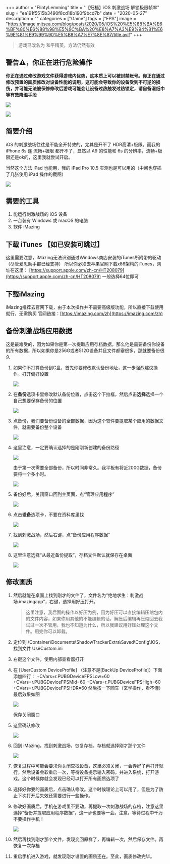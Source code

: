 +++
author = "FlintyLemming"
title = "【归档】iOS 刺激战场 解锁极限帧率"
slug = "ea191f5515b3490f8cd18b190f9bcd7b"
date = "2020-05-27"
description = ""
categories = ["Game"]
tags = ["FPS"]
image = "https://image.mitsea.com/blog/posts/2020/05/iOS%20%E5%88%BA%E6%BF%80%E6%88%98%E5%9C%BA%20%E8%A7%A3%E9%94%81%E6%9E%81%E9%99%90%E5%B8%A7%E7%8E%87/title.avif"
+++

> 游戏已改名为 和平精英，方法仍然有效
> 

## 警告⚠️，你正在进行危险操作

**你正在通过修改游戏文件获得游戏内优势，这本质上可以被封禁账号。你正在通过修改预置的画质修改对设备性能的调用，这可能会导致你的设备受到不可逆的损伤，并可能无法被保修修改后游戏可能会让设备过热触发过热锁定，请自备湿纸巾等有效降温手段**

![](https://image.mitsea.com/blog/posts/2020/05/iOS%20%E5%88%BA%E6%BF%80%E6%88%98%E5%9C%BA%20%E8%A7%A3%E9%94%81%E6%9E%81%E9%99%90%E5%B8%A7%E7%8E%87/1.avif)

![](https://image.mitsea.com/blog/posts/2020/05/iOS%20%E5%88%BA%E6%BF%80%E6%88%98%E5%9C%BA%20%E8%A7%A3%E9%94%81%E6%9E%81%E9%99%90%E5%B8%A7%E7%8E%87/2.avif)

## 简要介绍

iOS 的刺激战场往往是不能全开特效的，尤其是开不了 HDR高清+极限。而我的 iPhone 6s 连 流畅+极限 都开不了，显然以 A9 的性能和 6s 的分辨率，流畅+极限还是ok的，这里我就尝试开启。

当然这个方法 iPad 也能用，我的 iPad Pro 10.5 实测也是可以用的（中间也穿插了几张使用 iPad 操作的截图）

![](https://image.mitsea.com/blog/posts/2020/05/iOS%20%E5%88%BA%E6%BF%80%E6%88%98%E5%9C%BA%20%E8%A7%A3%E9%94%81%E6%9E%81%E9%99%90%E5%B8%A7%E7%8E%87/3.avif)

## 需要的工具

1. 能运行刺激战场的 iOS 设备
2. 一台装有 Windows 或 macOS 的电脑
3. 软件 iMazing

## 下载 iTunes 【如已安装可跳过】

这里需要注意，iMazing无法识别通过Windows商店安装的iTunes所附带的驱动（尽管爱思助手都已经支持）
所以你必须去苹果官网下载x86架构的iTunes，网址在这里：
[https://support.apple.com/zh-cn/HT208079](https://support.apple.com/zh-cn/HT208079)
一般选择64位即可

## 下载iMazing

iMazing推荐去官网下载，由于本次操作并不需要高级版功能，所以直接下载使用就行，无需购买
官网链接：[https://imazing.com/zh](https://imazing.com/zh)

## 备份刺激战场应用数据

这是最难受的，因为如果你是第一次提取应用存档数据，那么他是需要备份你设备的所有数据，所以如果你是256G或者512G设备并且文件都塞很多，那就要备份很久

1. 如果你不打算备份到C盘，首先你要修改默认备份地址，这一步强烈建议操作。打开偏好设置
    
    ![](https://image.mitsea.com/blog/posts/2020/05/iOS%20%E5%88%BA%E6%BF%80%E6%88%98%E5%9C%BA%20%E8%A7%A3%E9%94%81%E6%9E%81%E9%99%90%E5%B8%A7%E7%8E%87/4.avif)
    
2. 在**备份**选项卡里修改默认备份位置，点击这个下拉框，然后点击**选择**选择一个自己想要保存备份的位置
    
    ![](https://image.mitsea.com/blog/posts/2020/05/iOS%20%E5%88%BA%E6%BF%80%E6%88%98%E5%9C%BA%20%E8%A7%A3%E9%94%81%E6%9E%81%E9%99%90%E5%B8%A7%E7%8E%87/5.avif)
    
3. 点备份，我们要备份设备的全部数据，因为这个软件要提取某个应用的数据文件，就需要备份整个设备
    
    ![](https://image.mitsea.com/blog/posts/2020/05/iOS%20%E5%88%BA%E6%BF%80%E6%88%98%E5%9C%BA%20%E8%A7%A3%E9%94%81%E6%9E%81%E9%99%90%E5%B8%A7%E7%8E%87/6.avif)
    
4. 这里注意，一定要确认选择的是刚刚新创建的备份路径
    
    ![](https://image.mitsea.com/blog/posts/2020/05/iOS%20%E5%88%BA%E6%BF%80%E6%88%98%E5%9C%BA%20%E8%A7%A3%E9%94%81%E6%9E%81%E9%99%90%E5%B8%A7%E7%8E%87/7.avif)
    
    由于第一次需要全部备份，所以时间非常久。我平板有将近200G数据，备份要将一个多小时。
    
    ![](https://image.mitsea.com/blog/posts/2020/05/iOS%20%E5%88%BA%E6%BF%80%E6%88%98%E5%9C%BA%20%E8%A7%A3%E9%94%81%E6%9E%81%E9%99%90%E5%B8%A7%E7%8E%87/8.avif)
    
5. 备份好后，关闭窗口回到主页面，点“管理应用程序”
    
    ![](https://image.mitsea.com/blog/posts/2020/05/iOS%20%E5%88%BA%E6%BF%80%E6%88%98%E5%9C%BA%20%E8%A7%A3%E9%94%81%E6%9E%81%E9%99%90%E5%B8%A7%E7%8E%87/9.avif)
    
6. 点击**设备**选项卡，不要在资料库里找
    
    ![](https://image.mitsea.com/blog/posts/2020/05/iOS%20%E5%88%BA%E6%BF%80%E6%88%98%E5%9C%BA%20%E8%A7%A3%E9%94%81%E6%9E%81%E9%99%90%E5%B8%A7%E7%8E%87/10.avif)
    
7. 找到刺激战场，然后右键，点“备份应用程序数据”
    
    ![](https://image.mitsea.com/blog/posts/2020/05/iOS%20%E5%88%BA%E6%BF%80%E6%88%98%E5%9C%BA%20%E8%A7%A3%E9%94%81%E6%9E%81%E9%99%90%E5%B8%A7%E7%8E%87/11.avif)
    
8. 这里注意选择“从最近备份提取”，存档文件默认就保存在桌面
    
    ![](https://image.mitsea.com/blog/posts/2020/05/iOS%20%E5%88%BA%E6%BF%80%E6%88%98%E5%9C%BA%20%E8%A7%A3%E9%94%81%E6%9E%81%E9%99%90%E5%B8%A7%E7%8E%87/12.avif)
    

## 修改画质

1. 然后就能在桌面上找到刚才的文件了，文件名为“绝地求生：刺激战场.imazingapp”，右键，选择用好压打开。
    
    > 这里注意，我后面的操作以好压为例，因为好压可以直接编辑压缩包内的文件内容，如果你用其他的不能编辑的话，解压后编辑再压缩回去我试过一次不管用，我也不知道为什么，所以我建议用好压处理这个文件。用完你可以卸载。
    > 
2. 定位到 \Container\Documents\ShadowTrackerExtra\Saved\Config\IOS，找到文件 UseCustom.ini
3. 右键这个文件，使用内部查看器打开
4. 在 \[UserCustom DeviceProfile] （注意不是\[BackUp DeviceProfile]）下面添加四行：
+CVars=r.PUBGDeviceFPSLow=60
+CVars=r.PUBGDeviceFPSMid=60
+CVars=r.PUBGDeviceFPSHigh=60
+CVars=r.PUBGDeviceFPSHDR=60
然后按一下回车（玄学操作，看不懂）
最后效果如图
    
    ![](https://image.mitsea.com/blog/posts/2020/05/iOS%20%E5%88%BA%E6%BF%80%E6%88%98%E5%9C%BA%20%E8%A7%A3%E9%94%81%E6%9E%81%E9%99%90%E5%B8%A7%E7%8E%87/13.avif)
    
    保存关闭窗口
    
5. 这里确认修改
    
    ![](https://image.mitsea.com/blog/posts/2020/05/iOS%20%E5%88%BA%E6%BF%80%E6%88%98%E5%9C%BA%20%E8%A7%A3%E9%94%81%E6%9E%81%E9%99%90%E5%B8%A7%E7%8E%87/14.avif)
    
6. 回到 iMazing，找到刺激战场，恢复存档。存档就选择刚才那个文件
    
    ![](https://image.mitsea.com/blog/posts/2020/05/iOS%20%E5%88%BA%E6%BF%80%E6%88%98%E5%9C%BA%20%E8%A7%A3%E9%94%81%E6%9E%81%E9%99%90%E5%B8%A7%E7%8E%87/15.avif)
    
7. 恢复过程中可能会要求你关闭查找设备，这里必须关闭，一会弄好了再打开就行。然后设备会软重启一次，等待设备提示输入密码，并进入系统，打开游戏。这个时候你就会发现已经可以打开所有画质选项了
8. 选择好你要的画质后，点击确认修改。这个时候理论上可以用了，但是为了防止下次打开后失效还需要进行一些操作。
9. 修改好画质后，手机在游戏里不要动，再提取一次刺激战场的存档，注意这里选择“备份并提取应用程序数据”，这一步也要等一会。注意，等待过程中千万不要操作手机！
    
    ![](https://image.mitsea.com/blog/posts/2020/05/iOS%20%E5%88%BA%E6%BF%80%E6%88%98%E5%9C%BA%20%E8%A7%A3%E9%94%81%E6%9E%81%E9%99%90%E5%B8%A7%E7%8E%87/16.avif)
    
10. 然后再找到刚才那个文件，发现变回原样了，再编辑一次，然后保存文件。再恢复一次存档
11. 重启手机进入游戏，就发现刚才设置的画质还在。至此，画质修改完毕。